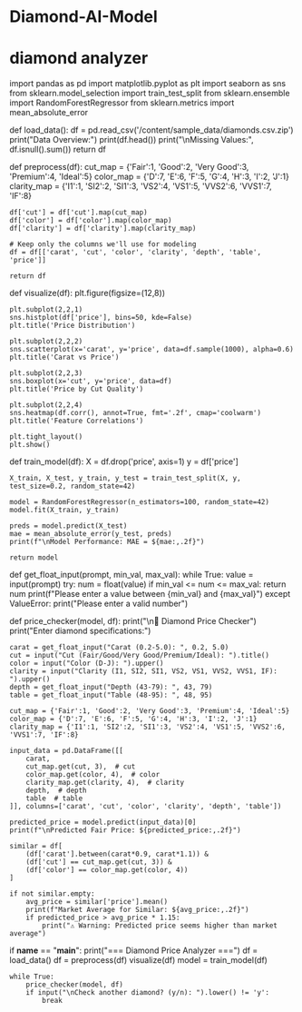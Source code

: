 # Diamond-AI-Model
# diamond analyzer
import pandas as pd
import matplotlib.pyplot as plt
import seaborn as sns
from sklearn.model_selection import train_test_split
from sklearn.ensemble import RandomForestRegressor
from sklearn.metrics import mean_absolute_error

def load_data():
    df = pd.read_csv('/content/sample_data/diamonds.csv.zip')
    print("Data Overview:")
    print(df.head())
    print("\nMissing Values:", df.isnull().sum())
    return df

def preprocess(df):
    cut_map = {'Fair':1, 'Good':2, 'Very Good':3, 'Premium':4, 'Ideal':5}
    color_map = {'D':7, 'E':6, 'F':5, 'G':4, 'H':3, 'I':2, 'J':1}
    clarity_map = {'I1':1, 'SI2':2, 'SI1':3, 'VS2':4, 'VS1':5, 'VVS2':6, 'VVS1':7, 'IF':8}
    
    df['cut'] = df['cut'].map(cut_map)
    df['color'] = df['color'].map(color_map)
    df['clarity'] = df['clarity'].map(clarity_map)
    
    # Keep only the columns we'll use for modeling
    df = df[['carat', 'cut', 'color', 'clarity', 'depth', 'table', 'price']]
    
    return df

def visualize(df):
    plt.figure(figsize=(12,8))
    
    plt.subplot(2,2,1)
    sns.histplot(df['price'], bins=50, kde=False)
    plt.title('Price Distribution')
    
    plt.subplot(2,2,2)
    sns.scatterplot(x='carat', y='price', data=df.sample(1000), alpha=0.6)
    plt.title('Carat vs Price')
    
    plt.subplot(2,2,3)
    sns.boxplot(x='cut', y='price', data=df)
    plt.title('Price by Cut Quality')
    
    plt.subplot(2,2,4)
    sns.heatmap(df.corr(), annot=True, fmt='.2f', cmap='coolwarm')
    plt.title('Feature Correlations')
    
    plt.tight_layout()
    plt.show()

def train_model(df):
    X = df.drop('price', axis=1)
    y = df['price']
    
    X_train, X_test, y_train, y_test = train_test_split(X, y, test_size=0.2, random_state=42)
    
    model = RandomForestRegressor(n_estimators=100, random_state=42)
    model.fit(X_train, y_train)
    
    preds = model.predict(X_test)
    mae = mean_absolute_error(y_test, preds)
    print(f"\nModel Performance: MAE = ${mae:,.2f}")
    
    return model

def get_float_input(prompt, min_val, max_val):
    while True:
        value = input(prompt)
        try:
            num = float(value)
            if min_val <= num <= max_val:
                return num
            print(f"Please enter a value between {min_val} and {max_val}")
        except ValueError:
            print("Please enter a valid number")

def price_checker(model, df):
    print("\n💎 Diamond Price Checker")
    print("Enter diamond specifications:")
    
    carat = get_float_input("Carat (0.2-5.0): ", 0.2, 5.0)
    cut = input("Cut (Fair/Good/Very Good/Premium/Ideal): ").title()
    color = input("Color (D-J): ").upper()
    clarity = input("Clarity (I1, SI2, SI1, VS2, VS1, VVS2, VVS1, IF): ").upper()
    depth = get_float_input("Depth (43-79): ", 43, 79)
    table = get_float_input("Table (48-95): ", 48, 95)
    
    cut_map = {'Fair':1, 'Good':2, 'Very Good':3, 'Premium':4, 'Ideal':5}
    color_map = {'D':7, 'E':6, 'F':5, 'G':4, 'H':3, 'I':2, 'J':1}
    clarity_map = {'I1':1, 'SI2':2, 'SI1':3, 'VS2':4, 'VS1':5, 'VVS2':6, 'VVS1':7, 'IF':8}
    
    input_data = pd.DataFrame([[
        carat,
        cut_map.get(cut, 3),  # cut
        color_map.get(color, 4),  # color
        clarity_map.get(clarity, 4),  # clarity
        depth,  # depth
        table  # table
    ]], columns=['carat', 'cut', 'color', 'clarity', 'depth', 'table'])
    
    predicted_price = model.predict(input_data)[0]
    print(f"\nPredicted Fair Price: ${predicted_price:,.2f}")
    
    similar = df[
        (df['carat'].between(carat*0.9, carat*1.1)) &
        (df['cut'] == cut_map.get(cut, 3)) &
        (df['color'] == color_map.get(color, 4))
    ]
    
    if not similar.empty:
        avg_price = similar['price'].mean()
        print(f"Market Average for Similar: ${avg_price:,.2f}")
        if predicted_price > avg_price * 1.15:
            print("⚠️ Warning: Predicted price seems higher than market average")

if __name__ == "__main__":
    print("=== Diamond Price Analyzer ===")
    df = load_data()
    df = preprocess(df)
    visualize(df)
    model = train_model(df)
    
    while True:
        price_checker(model, df)
        if input("\nCheck another diamond? (y/n): ").lower() != 'y':
            break
